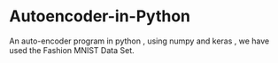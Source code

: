 # Autoencoder-in-Python
An auto-encoder program in python , using numpy and keras , we have used the Fashion MNIST Data Set.
